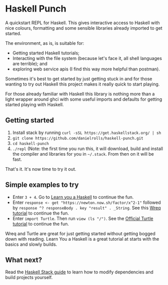 # Haskell Punch

A quickstart REPL for Haskell. This gives interactive access to Haskell with nice colours, formatting and some sensible libraries already imported to get started. 

The environment, as is, is suitable for:
- Getting started Haskell tutorials;
- Interacting with the file system (because let's face it, all shell languages are terrible); and
- exploring web service apis (I find this way more helpful than postman).

Sometimes it's best to get started by just getting stuck in and for those wanting to try out Haskell this project makes it really quick to start playing. 

For those already familiar with Haskell this library is nothing more than a light wrapper around ghci with some useful imports and defaults for getting started playing with Haskell. 

## Getting started
1. Install stack by running `curl -sSL https://get.haskellstack.org/ | sh`
1. `git clone https://github.com/danielrolls/haskell-punch.git`
1. `cd haskell-punch`
1. `./repl` (Note: the first time you run this, it will download, build and install the compiler and libraries for you in `~/.stack`. From then on it will be fast. 

That's it. It's now time to try it out.

## Simple examples to try
- Enter `3 + 4`. Go to [Learn you a Haskell](http://learnyouahaskell.com/) to continue the fun.
- Enter `response <- get "https://newton.now.sh/factor/x^2-1"` followed by `response ^? responseBody . key "result" . _String`. See this [Wreq tutorial](http://www.serpentine.com/wreq/tutorial.html) to continue the fun.
- Enter `import Turtle`. Then run `view (ls "/")`. See the [Official Turtle tutorial](https://hackage.haskell.org/package/turtle-1.5.16/docs/Turtle-Tutorial.html) to continue the fun.

Wreq and Turtle are great for just getting started without getting bogged down with reading. Learn You a Haskell is a great tutorial at starts with the basics and slowly builds. 

## What next?
Read the [Haskell Stack guide](https://docs.haskellstack.org/en/stable/GUIDE/) to learn how to modify dependencies and build projects yourself.


